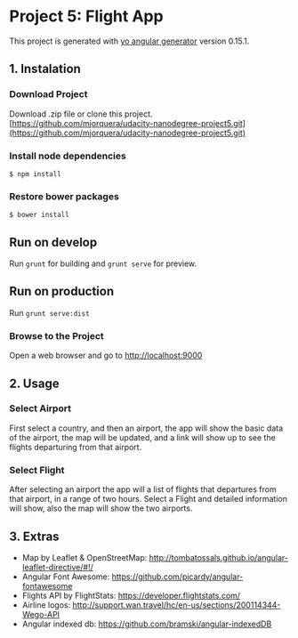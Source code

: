 # Project 5: Flight App

This project is generated with [yo angular generator](https://github.com/yeoman/generator-angular)
version 0.15.1.

## 1. Instalation

### Download Project

Download .zip file or clone this project.
[https://github.com/mjorquera/udacity-nanodegree-project5.git](https://github.com/mjorquera/udacity-nanodegree-project5.git)

### Install node dependencies
```
$ npm install
```

### Restore bower packages
```
$ bower install
```

## Run on develop

Run `grunt` for building and `grunt serve` for preview.

## Run on production

Run `grunt serve:dist`

### Browse to the Project
Open a web browser and go to [http://localhost:9000](http://localhost:9000)

## 2. Usage

### Select Airport
First select a country, and then an airport, the app will show the basic data of the airport,
the map will be updated, and a link will show up to see the flights departuring from that airport.

### Select Flight
After selecting an airport the app will a list of flights that departures from that airport, in a range of two hours.
Select a Flight and detailed information will show, also the map will show the two airports.

## 3. Extras

* Map by Leaflet & OpenStreetMap: http://tombatossals.github.io/angular-leaflet-directive/#!/
* Angular Font Awesome: https://github.com/picardy/angular-fontawesome
* Flights API by FlightStats: https://developer.flightstats.com/
* Airline logos: http://support.wan.travel/hc/en-us/sections/200114344-Wego-API
* Angular indexed db: https://github.com/bramski/angular-indexedDB
